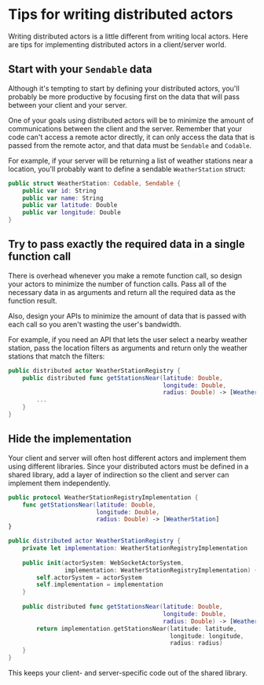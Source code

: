 # Tips for writing distributed actors

Writing distributed actors is a little different from writing local actors.
Here are tips for implementing distributed actors in a client/server world.

## Start with your `Sendable` data

Although it's tempting to start by defining your distributed actors, you'll probably be more productive by focusing first on the data that will pass between your client and your server.

One of your goals using distributed actors will be to minimize the amount of communications between the client and the server. Remember that your code can't access a remote actor directly, it can only access the data that is passed from the remote actor, and that data must be `Sendable` and `Codable`. 

For example, if your server will be returning a list of weather stations near a location, you'll probably want to define a sendable `WeatherStation` struct:

```swift
public struct WeatherStation: Codable, Sendable {
    public var id: String
    public var name: String
    public var latitude: Double
    public var longitude: Double
}
```

## Try to pass exactly the required data in a single function call

There is overhead whenever you make a remote function call, so design your actors to minimize the number of function calls. Pass all of the necessary data in as arguments and return all the required data as the function result.

Also, design your APIs to minimize the amount of data that is passed with each call so you aren't wasting the user's bandwidth.

For example, if you need an API that lets the user select a nearby weather station, pass the location filters as arguments and return only the weather stations that match the filters:

```swift
public distributed actor WeatherStationRegistry {
    public distributed func getStationsNear(latitude: Double,
                                            longitude: Double,
                                            radius: Double) -> [WeatherStation] {
        ...
    }
}
```

## Hide the implementation

Your client and server will often host different actors and implement them using different libraries. Since your distributed actors must be defined in a shared library, add a layer of indirection so the client and server can implement them independently.

```swift
public protocol WeatherStationRegistryImplementation {
    func getStationsNear(latitude: Double,
                         longitude: Double,
                         radius: Double) -> [WeatherStation]
}

public distributed actor WeatherStationRegistry {
    private let implementation: WeatherStationRegistryImplementation
    
    public init(actorSystem: WebSocketActorSystem,
                implementation: WeatherStationRegistryImplementation) {
        self.actorSystem = actorSystem
        self.implementation = implementation
    }
    
    public distributed func getStationsNear(latitude: Double,
                                            longitude: Double,
                                            radius: Double) -> [WeatherStation] {
        return implementation.getStationsNear(latitude: latitude,
                                              longitude: longitude,
                                              radius: radius)
    }
}
```

This keeps your client- and server-specific code out of the shared library.